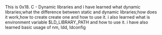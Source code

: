 This is 0x18. C - Dynamic libraries and i have learned what dynamic libraries;what the difference between static and dynamic libraries;how does it work,how to create create one and how to use it.
i also learned what is environment variable $LD_LIBRARY_PATH and how to use it.
i have also learned basic usage of nm, ldd, ldconfig
